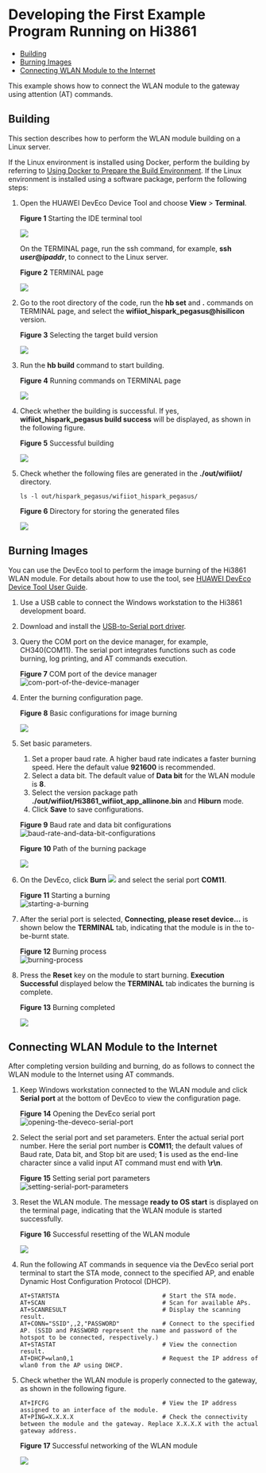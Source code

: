 # Developing the First Example Program Running on Hi3861<a name="EN-US_TOPIC_0000001053302600"></a>

-   [Building](#section1736014117148)
-   [Burning Images](#section1610612214150)
-   [Connecting WLAN Module to the Internet](#section168257461059)

This example shows how to connect the WLAN module to the gateway using attention \(AT\) commands.

## Building<a name="section1736014117148"></a>

This section describes how to perform the WLAN module building on a Linux server.

If the Linux environment is installed using Docker, perform the building by referring to  [Using Docker to Prepare the Build Environment](../get-code/acquiring-tools.md). If the Linux environment is installed using a software package, perform the following steps:

1.  Open the HUAWEI DevEco Device Tool and choose  **View**  \>  **Terminal**.

    **Figure  1**  Starting the IDE terminal tool<a name="fig1975813338510"></a>  
    

    ![](figures/en-us_image_0000001055040538.png)

    On the TERMINAL page, run the ssh command, for example,  **ssh** **_user_@_ipaddr_**, to connect to the Linux server.

    **Figure  2**  TERMINAL page<a name="fig91165301546"></a>  
    

    ![](figures/en-us_image_0000001054599199.png)

2.  Go to the root directory of the code, run the  **hb set**  and  **.**  commands on TERMINAL page, and select the  **wifiiot\_hispark\_pegasus@hisilicon**  version.

    **Figure  3**  Selecting the target build version<a name="fig17727115215612"></a>  
    

    ![](figures/en-us_image_0000001078527924.png)

3.  Run the  **hb build**  command to start building.

    **Figure  4**  Running commands on TERMINAL page<a name="fig5493164414573"></a>  
    

    ![](figures/en-us_image_0000001123445553.png)

4.  Check whether the building is successful. If yes,  **wifiiot\_hispark\_pegasus build success**  will be displayed, as shown in the following figure.

    **Figure  5**  Successful building<a name="fig1262101218463"></a>  
    

    ![](figures/en-us_image_0000001123361875.png)

5.  Check whether the following files are generated in the  **./out/wifiiot/**  directory.

    ```
    ls -l out/hispark_pegasus/wifiiot_hispark_pegasus/
    ```

    **Figure  6**  Directory for storing the generated files<a name="fig38521346164618"></a>  
    

    ![](figures/en-us_image_0000001078528390.png)


## Burning Images<a name="section1610612214150"></a>

You can use the DevEco tool to perform the image burning of the Hi3861 WLAN module. For details about how to use the tool, see  [HUAWEI DevEco Device Tool User Guide](https://device.harmonyos.com/en/docs/ide/user-guides/service_introduction-0000001050166905).

1.  Use a USB cable to connect the Windows workstation to the Hi3861 development board.
2.  Download and install the  [USB-to-Serial port driver](http://www.wch-ic.com/downloads/CH341SER_EXE.html).
3.  Query the COM port on the device manager, for example, CH340\(COM11\). The serial port integrates functions such as code burning, log printing, and AT commands execution.

    **Figure  7**  COM port of the device manager<a name="fig85905394917"></a>  
    ![](figures/com-port-of-the-device-manager.png "com-port-of-the-device-manager")

4.  Enter the burning configuration page.

    **Figure  8**  Basic configurations for image burning<a name="fig16939203111472"></a>  
    

    ![](figures/en-us_image_0000001054877726.png)

5.  Set basic parameters.

    1.  Set a proper baud rate. A higher baud rate indicates a faster burning speed. Here the default value  **921600**  is recommended.
    2.  Select a data bit. The default value of  **Data bit**  for the WLAN module is  **8**.
    3.  Select the version package path  **./out/wifiiot/Hi3861\_wifiiot\_app\_allinone.bin**  and  **Hiburn**  mode.
    4.  Click  **Save**  to save configurations.

    **Figure  9**  Baud rate and data bit configurations<a name="fig4315145184815"></a>  
    ![](figures/baud-rate-and-data-bit-configurations.png "baud-rate-and-data-bit-configurations")

    **Figure  10**  Path of the burning package<a name="fig105491550185115"></a>  
    

    ![](figures/en-us_image_0000001055427138.png)

6.  On the DevEco, click  **Burn** ![](figures/en-us_image_0000001054443694.png)  and select the serial port  **COM11**.

    **Figure  11**  Starting a burning<a name="fig051518341529"></a>  
    ![](figures/starting-a-burning.png "starting-a-burning")

7.  After the serial port is selected,  **Connecting, please reset device...**  is shown below the  **TERMINAL**  tab, indicating that the module is in the to-be-burnt state.

    **Figure  12**  Burning process<a name="fig233565715549"></a>  
    ![](figures/burning-process.png "burning-process")

8.  Press the  **Reset**  key on the module to start burning.  **Execution Successful**  displayed below the  **TERMINAL**  tab indicates the burning is complete.

    **Figure  13**  Burning completed<a name="fig191921618564"></a>  
    

    ![](figures/en-us_image_0000001054802306.png)


## Connecting WLAN Module to the Internet<a name="section168257461059"></a>

After completing version building and burning, do as follows to connect the WLAN module to the Internet using AT commands.

1.  Keep Windows workstation connected to the WLAN module and click  **Serial port**  at the bottom of DevEco to view the configuration page.

    **Figure  14**  Opening the DevEco serial port<a name="fig12489182991119"></a>  
    ![](figures/opening-the-deveco-serial-port.png "opening-the-deveco-serial-port")

2.  Select the serial port and set parameters. Enter the actual serial port number. Here the serial port number is  **COM11**; the default values of Baud rate, Data bit, and Stop bit are used;  **1**  is used as the end-line character since a valid input AT command must end with  **\\r\\n**.

    **Figure  15**  Setting serial port parameters<a name="fig192312048131213"></a>  
    ![](figures/setting-serial-port-parameters.png "setting-serial-port-parameters")

3.  Reset the WLAN module. The message  **ready to OS start**  is displayed on the terminal page, indicating that the WLAN module is started successfully.

    **Figure  16**  Successful resetting of the WLAN module <a name="fig496084516332"></a>  
    

    ![](figures/3.png)

4.  Run the following AT commands in sequence via the DevEco serial port terminal to start the STA mode, connect to the specified AP, and enable Dynamic Host Configuration Protocol \(DHCP\).

    ```
    AT+STARTSTA                             # Start the STA mode.
    AT+SCAN                                 # Scan for available APs.
    AT+SCANRESULT                           # Display the scanning result.
    AT+CONN="SSID",,2,"PASSWORD"            # Connect to the specified AP. (SSID and PASSWORD represent the name and password of the hotspot to be connected, respectively.)
    AT+STASTAT                              # View the connection result.
    AT+DHCP=wlan0,1                         # Request the IP address of wlan0 from the AP using DHCP.
    ```

5.  Check whether the WLAN module is properly connected to the gateway, as shown in the following figure.

    ```
    AT+IFCFG                                # View the IP address assigned to an interface of the module.
    AT+PING=X.X.X.X                         # Check the connectivity between the module and the gateway. Replace X.X.X.X with the actual gateway address.
    ```

    **Figure  17**  Successful networking of the WLAN module<a name="fig1166371318339"></a>  
    

    ![](figures/4.png)


